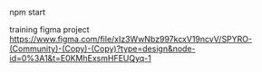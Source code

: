 npm start

training figma project
https://www.figma.com/file/xIz3WwNbz997kcxV19ncvV/SPYRO-(Community)-(Copy)-(Copy)?type=design&node-id=0%3A1&t=E0KMhExsmHFEUQyq-1
